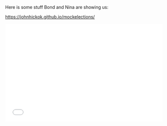 Here is some stuff Bond and Nina are showing us:

https://johnhickok.github.io/mockelections/

<iframe width="100%" height="315" src="mt1/index.html" frameborder="0" allowfullscreen=""></iframe>
